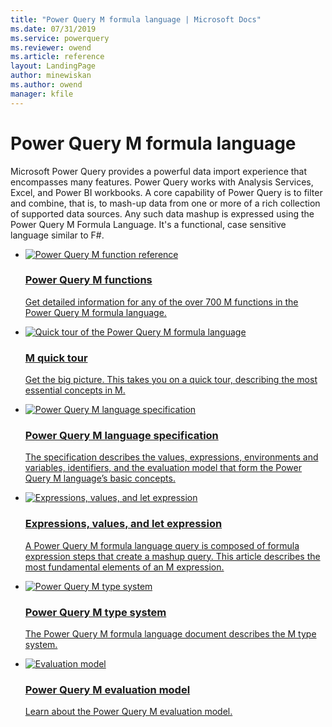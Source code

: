 ```yaml
---
title: "Power Query M formula language | Microsoft Docs"
ms.date: 07/31/2019
ms.service: powerquery
ms.reviewer: owend
ms.article: reference
layout: LandingPage
author: minewiskan
ms.author: owend
manager: kfile
---
```

# Power Query M formula language

Microsoft Power Query provides a powerful data import experience that encompasses many features. Power Query works with Analysis Services, Excel, and Power BI workbooks. A core capability of Power Query is to filter and combine, that is, to mash-up data from one or more of a rich collection of supported data sources. Any such data mashup is expressed using the Power Query M Formula Language. It's a functional, case sensitive language similar to F#. 

<ul class="cardsF panelContent">
    <li>
        <a href="power-query-m-function-reference.md">
            <div class="cardSize">
                <div class="cardPadding">
                    <div class="card">
                        <div class="cardImageOuter">
                            <div class="cardImage"> 
                                <img src="https://docs.microsoft.com/media/common/i_code-samples.svg" alt="Power Query M function reference" />
                            </div>
                        </div>
                        <div class="cardText">
                            <h3>Power Query M functions</h3>
                            <p>Get detailed information for any of the over 700 M functions in the Power Query M formula language.</p>
                        </div>
                    </div>
                </div>
            </div>
        </a>
    </li>
    <li>
        <a href="quick-tour-of-the-power-query-m-formula-language.md">
            <div class="cardSize">
                <div class="cardPadding">
                    <div class="card">
                        <div class="cardImageOuter">
                            <div class="cardImage"> 
                                <img src="https://docs.microsoft.com/media/common/i_overview.svg" alt="Quick tour of the Power Query M formula language" />
                            </div>
                        </div>
                        <div class="cardText">
                            <h3>M quick tour</h3>
                            <p>Get the big picture. This takes you on a quick tour, describing the most essential concepts in M.</p>
                        </div>
                    </div>
                </div>
            </div>
        </a>
    </li>
    <li>
        <a href="power-query-m-language-specification.md">
            <div class="cardSize">
                <div class="cardPadding">
                    <div class="card">
                        <div class="cardImageOuter">
                            <div class="cardImage"> 
                                <img src="https://docs.microsoft.com/media/common/i_formula.svg" alt="Power Query M language specification" />
                            </div>
                        </div>
                        <div class="cardText">
                            <h3>Power Query M language specification</h3>
                            <p>The specification describes the values, expressions, environments and variables, identifiers, and the evaluation model that form the Power Query M language’s basic concepts.</p>
                        </div>
                    </div>
                </div>
            </div>
        </a>
    </li>
    <li>
        <a href="expressions-values-and-let-expression.md">
            <div class="cardSize">
                <div class="cardPadding">
                    <div class="card">
                        <div class="cardImageOuter">
                            <div class="cardImage"> 
                                <img src="https://docs.microsoft.com/media/common/i_queries.svg" alt="Expressions, values, and let expression" />
                            </div>
                        </div>
                        <div class="cardText">
                            <h3>Expressions, values, and let expression</h3>
                            <p>A Power Query M formula language query is composed of formula expression steps that create a mashup query. This article describes the most fundamental elements of an M expression.</p>
                        </div>
                    </div>
                </div>
            </div>
        </a>
    </li>
    <li>
        <a href="power-query-m-type-system.md">
            <div class="cardSize">
                <div class="cardPadding">
                    <div class="card">
                        <div class="cardImageOuter">
                            <div class="cardImage"> 
                                <img src="https://docs.microsoft.com/media/common/i_code-automate.svg" alt="Power Query M type system" />
                            </div>
                        </div>
                        <div class="cardText">
                            <h3>Power Query M type system</h3>
                            <p>The Power Query M formula language document describes the M type system.</p>
                        </div>
                    </div>
                </div>
            </div>
        </a>
    </li>
    <li>
        <a href="evaluation-model.md">
            <div class="cardSize">
                <div class="cardPadding">
                    <div class="card">
                        <div class="cardImageOuter">
                            <div class="cardImage"> 
                                <img src="https://docs.microsoft.com/media/common/i_queries.svg" alt="Evaluation model" />
                            </div>
                        </div>
                        <div class="cardText">
                            <h3>Power Query M evaluation model</h3>
                            <p>Learn about the Power Query M evaluation model.</p>
                        </div>
                    </div>
                </div>
            </div>
        </a>
    </li>
</ul>

